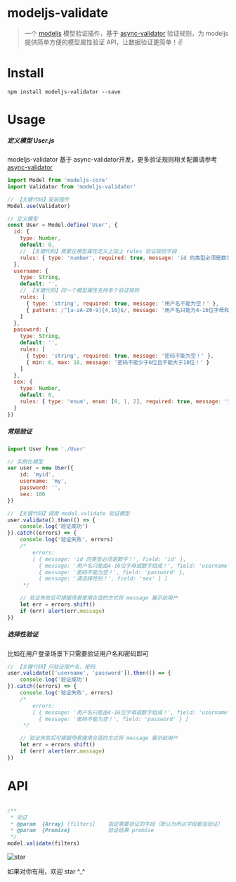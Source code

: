 # modeljs-validate
> 一个 [modeljs](https://github.com/charleslo1/modeljs) 模型验证插件，基于 [async-validator](https://github.com/yiminghe/async-validator) 验证规则，为 modeljs 提供简单方便的模型属性验证 API，让数据验证更简单！✌️

# Install
```
npm install modeljs-validator --save
```

# Usage

##### 定义模型 User.js

modeljs-validator 基于 async-validator开发，更多验证规则相关配置请参考 [async-validator](https://github.com/yiminghe/async-validator)

``` js
import Model from 'modeljs-core'
import Validator from 'modeljs-validator'

// 【关键代码】安装插件
Model.use(Validator)

// 定义模型
const User = Model.define('User', {
  id: {
    type: Number,
    default: 0,
    // 【关键代码】需要在模型属性定义上加上 rules 验证规则字段
    rules: { type: 'number', required: true, message: 'id 的类型必须是数字！' }
  },
  username: {
    type: String,
    default: '',
    // 【关键代码】同一个模型属性支持多个验证规则
    rules: [
      { type: 'string', required: true, message: '用户名不能为空！' },
      { pattern: /^[a-zA-Z0-9]{4,16}$/, message: '用户名只能为4-16位字母和数字组成！' }
    ]
  },
  password: {
    type: String,
    default: '',
    rules: [
      { type: 'string', required: true, message: '密码不能为空！' },
      { min: 6, max: 18, message: '密码不能少于6位且不能大于18位！' }
    ]
  },
  sex: {
    type: Number,
    default: 0,
    rules: { type: 'enum', enum: [0, 1, 2], required: true, message: '请选择性别！' }
  }
})
```

##### 常规验证
``` js
import User from './User'

// 实例化模型
var user = new User({
    id: 'myid',
    username: 'my',
    password: '',
    sex: 100
})

// 【关键代码】调用 model.validate 验证模型
user.validate().then(() => {
    console.log('验证成功')
}).catch((errors) => {
    console.log('验证失败', errors)
    /*
        errors:  
        [ { message: 'id 的类型必须是数字！', field: 'id' },
          { message: '用户名只能由4-16位字母或数字组成！', field: 'username' },
          { message: '密码不能为空！', field: 'password' },
          { message: '请选择性别！', field: 'sex' } ]
     */

    // 验证失败后可根据场景使用合适的方式将 message 展示给用户
    let err = errors.shift()
    if (err) alert(err.message)
})
```

##### 选择性验证
比如在用户登录场景下只需要验证用户名和密码即可
``` js
// 【关键代码】只验证用户名、密码
user.validate(['username', 'password']).then(() => {
    console.log('验证成功')
}).catch((errors) => {
    console.log('验证失败', errors)
    /*
        errors:  
        [ { message: '用户名只能由4-16位字母或数字组成！', field: 'username' },
          { message: '密码不能为空！', field: 'password' } ]
     */

    // 验证失败后可根据场景使用合适的方式将 message 展示给用户
    let err = errors.shift()
    if (err) alert(err.message)
})

```

# API

``` js

/**
 * 验证
 * @param  {Array} [filters]    指定需要验证的字段（默认为所以字段都会验证）
 * @param  {Promise}            验证结果 promise
 */
model.validate(filters)
```

![star](https://user-gold-cdn.xitu.io/2018/7/24/164ca9c0e943dcd7?w=240&h=240&f=png&s=41877)

如果对你有用，欢迎 star ^_^
